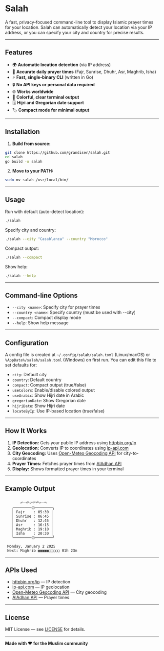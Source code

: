 # Salah

A fast, privacy-focused command-line tool to display Islamic prayer times for your location. Salah can automatically detect your location via your IP address, or you can specify your city and country for precise results.

---

## Features

- 🌍 **Automatic location detection** (via IP address)
- 🕌 **Accurate daily prayer times** (Fajr, Sunrise, Dhuhr, Asr, Maghrib, Isha)
- ⚡ **Fast, single-binary CLI** (written in Go)
- 🔒 **No API keys or personal data required**
- 🌐 **Works worldwide**
- 🎨 **Colorful, clear terminal output**
- 🗓️ **Hijri and Gregorian date support**
- 🏷️ **Compact mode for minimal output**

---

## Installation

1. **Build from source:**

```bash
git clone https://github.com/grandiser/salah.git
cd salah
go build -o salah
```

2. **Move to your PATH:**

```bash
sudo mv salah /usr/local/bin/
```

---

## Usage

Run with default (auto-detect location):

```bash
./salah
```

Specify city and country:

```bash
./salah --city "Casablanca" --country "Morocco"
```

Compact output:

```bash
./salah --compact
```

Show help:

```bash
./salah --help
```

---

## Command-line Options

- `--city <name>`: Specify city for prayer times
- `--country <name>`: Specify country (must be used with --city)
- `--compact`: Compact display mode
- `--help`: Show help message

---

## Configuration

A config file is created at `~/.config/salah/salah.toml` (Linux/macOS) or `%AppData%/salah/salah.toml` (Windows) on first run. You can edit this file to set defaults for:

- `city`: Default city
- `country`: Default country
- `compact`: Compact output (true/false)
- `useColors`: Enable/disable colored output
- `useArabic`: Show Hijri date in Arabic
- `gregorianDate`: Show Gregorian date
- `hijriDate`: Show Hijri date
- `locateByIp`: Use IP-based location (true/false)

---

## How It Works

1. **IP Detection:** Gets your public IP address using [httpbin.org/ip](https://httpbin.org/ip)
2. **Geolocation:** Converts IP to coordinates using [ip-api.com](http://ip-api.com)
3. **City Geocoding:** Uses [Open-Meteo Geocoding API](https://open-meteo.com/) for city-to-coordinates
4. **Prayer Times:** Fetches prayer times from [AlAdhan API](https://aladhan.com/prayer-times-api)
5. **Display:** Shows formatted prayer times in your terminal

---

## Example Output

```
       ﷽   
   ╭────────۞────────╮
   │ Fajr    : 05:30 │
   │ Sunrise : 06:45 │
   │ Dhuhr   : 12:45 │
   │ Asr     : 16:15 │
   │ Maghrib : 19:10 │
   │ Isha    : 20:30 │
   ╰────────۞────────╯

 Monday, January 2 2025
 Next: Maghrib ▣▣▣▣▣▢▢▢▢▢ 01h 23m
```

---

## APIs Used

- [httpbin.org/ip](https://httpbin.org/ip) — IP detection
- [ip-api.com](http://ip-api.com) — IP geolocation
- [Open-Meteo Geocoding API](https://open-meteo.com/) — City geocoding
- [AlAdhan API](https://aladhan.com/prayer-times-api) — Prayer times

---

## License

MIT License — see [LICENSE](LICENSE) for details.

---

**Made with ❤️ for the Muslim community** 
